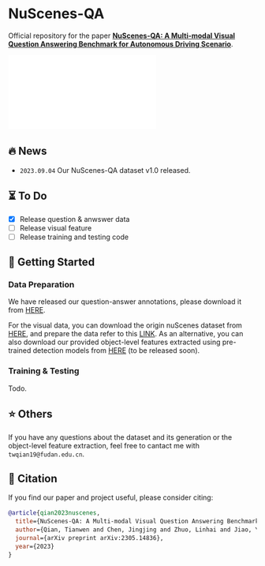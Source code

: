 # NuScenes-QA

Official repository for the paper **[NuScenes-QA: A Multi-modal Visual Question Answering Benchmark for Autonomous Driving Scenario](https://arxiv.org/pdf/2305.14836.pdf)**.

![DataConstruction](docs/data_construction.pdf)

## :fire: News

- `2023.09.04`  Our NuScenes-QA dataset v1.0 released.

## :hourglass_flowing_sand: To Do

- [x] Release question & anwswer data
- [ ] Release visual feature
- [ ] Release training and testing code

## :running: Getting Started

### Data Preparation

We have released our question-answer annotations, please download it from [HERE](https://drive.google.com/drive/folders/1jIkICT23wZWZYPrWCa0x-ubjpClSzOuU?usp=sharing).

For the visual data, you can download the origin nuScenes dataset from [HERE](https://www.nuscenes.org/download), and prepare the data refer to this [LINK](https://mmdetection3d.readthedocs.io/en/v0.16.0/datasets/nuscenes_det.html). As an alternative, you can also download our provided object-level features extracted using pre-trained detection models from [HERE]() (to be released soon).

### Training & Testing
Todo.

## :star: Others
If you have any questions about the dataset and its generation or the object-level feature extraction, feel free to cantact me with `twqian19@fudan.edu.cn`.


## :book: Citation
If you find our paper and project useful, please consider citing:
```bibtex
@article{qian2023nuscenes,
  title={NuScenes-QA: A Multi-modal Visual Question Answering Benchmark for Autonomous Driving Scenario},
  author={Qian, Tianwen and Chen, Jingjing and Zhuo, Linhai and Jiao, Yang and Jiang, Yu-Gang},
  journal={arXiv preprint arXiv:2305.14836},
  year={2023}
}
```